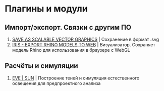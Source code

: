 # Плагины и модули



## Импорт/экспорт. Связки с другим ПО

1. [SAVE AS SCALABLE VECTOR GRAPHICS](https://www.food4rhino.com/en/app/save-scalable-vector-graphics) | Сохранение в формат .svg
2. [IRIS - EXPORT RHINO MODELS TO WEB](https://www.food4rhino.com/en/app/iris-export-rhino-models-web) | Визуализатор. Сохраняет модель Rhino для использования в браузере с WebGL

## Расчёты и симуляции

1. [EVE | SUN](https://www.food4rhino.com/en/app/eve-sun) | Построение теней и симуляция естественного освещения для предпроектного анализа
